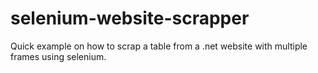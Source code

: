 # selenium-website-scrapper
Quick example on how to scrap a table from a .net website with multiple frames using selenium.
